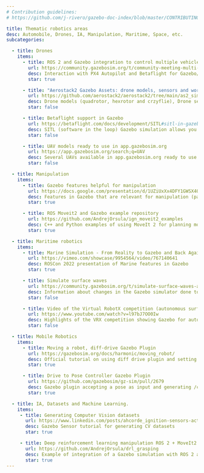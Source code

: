 ```yaml
---
# Contribution guidelines:
# https://github.com/j-rivero/gazebo-doc-index/blob/master/CONTRIBUTING.md

title: Thematic robotics areas
desc: Automobile, Drones, IA, Manipulation, Maritime, Space, etc.
subcategories:

  - title: Drones
    items:
      - title: ROS 2 and Gazebo integration to control multiple vehicles
        url: https://community.gazebosim.org/t/community-meeting-multi-vehicle-simulation-with-ros-2-and-gazebo/2073
        desc: Interaction with PX4 Autopilot and Betaflight for Gazebo/ROS 2 simulations
        star: true

      - title: "Aerostack2 Gazebo Assets: drone models, sensors and worlds"
        url: https://github.com/aerostack2/aerostack2/tree/main/as2_simulation_assets/as2_ign_gazebo_assets#world-models
        desc: Drone models (quadrotor, hexrotor and crzyflie), Drone sensors and Worlds from the Areostack2
        star: false

      - title: Betaflight support in Gazebo
        url: https://betaflight.com/docs/development/SITL#sitl-in-gazebo
        desc: SITL (software in the loop) Gazebo simulation allows you to run Betaflight without any hardware
        star: false

      - title: UAV models ready to use in app.gazebosim.org
        url: https://app.gazebosim.org/search;q=UAV
        desc: Several UAVs available in app.gazebosim.org ready to use
        star: false

  - title: Manipulation
    items:
      - title: Gazebo features helpful for manipulation
        url: https://docs.google.com/presentation/d/1UZiUxXx4DFY1GWSX4QJ4i8enxv67agXNuEbr4t4tBJM/edit#slide=id.g2110547bca0_1_27
        desc: Features in Gazebo that are relevant for manipulation (pages 44-47 form the ICRA 23 slides)
        star: true

      - title: ROS Moveit2 and Gazebo example repository
        url: https://github.com/AndrejOrsula/ign_moveit2_examples
        desc: C++ and Python examples of using MoveIt 2 for planning motions that are executed inside Gazebo simulation environment
        star: true

  - title: Maritime robotics
    items:
      - title: Marine Simulation - From Reality to Gazebo and Back Again
        url: https://vimeo.com/showcase/9954564/video/767140641
        desc: ROSCon 2022 presentation of Marine features in Gazebo
        star: true

      - title: Simulate surface waves
        url: https://community.gazebosim.org/t/simulate-surface-waves-and-marine-vehicle-dynamics/1268
        desc: Information about changes in the Gazebo simulator done to support better waves simulation
        star: false

      - title: Video of the Virtual RobotX competition (autonomous surface vehicales)
        url: https://www.youtube.com/watch?v=l97bJ7OO0Iw
        desc: Highlights of the VRX competition showing Gazebo for autonomous surface vehicles
        star: false

  - title: Mobile Robotics
    items:
      - title: Moving a robot, diff-drive Gazebo Plugin
        url: https://gazebosim.org/docs/harmonic/moving_robot/
        desc: Official tutorial on using diff drive plugin and setting up the keyboard control
        star: true

      - title: Drive to Pose Controller Gazebo Plugin
        url: https://github.com/gazebosim/gz-sim/pull/2679
        desc: Gazebo plugin accepting a pose as input and generating /cmd_vel commands toward the goal
        star: true

  - title: IA, Datasets and Machine Learning.
    items:
     - title: Generating Computer Vision datasets
       url: https://www.linkedin.com/posts/ahcorde_ignition-sensors-activity-7076878705511325697-705o/
       desc: Gazebo Sensor tutorial for generating CV datasets
       star: true

     - title: Deep reinforcement learning manipulation ROS 2 + MoveIt2 + Gazebo + OpenAI Gym
       url: https://github.com/AndrejOrsula/drl_grasping
       desc: Example of integration of a Gazebo simulation with ROS 2 and OpenAI using grasping
       star: true
---
```


